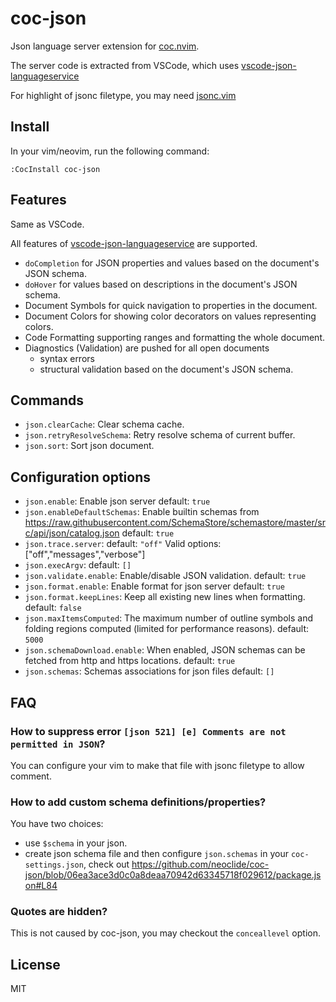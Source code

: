 # coc-json

Json language server extension for [coc.nvim](https://github.com/neoclide/coc.nvim).

The server code is extracted from VSCode, which uses
[vscode-json-languageservice](https://www.npmjs.com/package/vscode-json-languageservice)

For highlight of jsonc filetype, you may need [jsonc.vim](https://github.com/neoclide/jsonc.vim)

## Install

In your vim/neovim, run the following command:

```
:CocInstall coc-json
```

## Features

Same as VSCode.

All features of [vscode-json-languageservice](https://www.npmjs.com/package/vscode-json-languageservice) are supported.

- `doCompletion` for JSON properties and values based on the document's JSON schema.
- `doHover` for values based on descriptions in the document's JSON schema.<Paste>
- Document Symbols for quick navigation to properties in the document.
- Document Colors for showing color decorators on values representing colors.
- Code Formatting supporting ranges and formatting the whole document.
- Diagnostics (Validation) are pushed for all open documents
  - syntax errors
  - structural validation based on the document's JSON schema.

## Commands

- `json.clearCache`: Clear schema cache.
- `json.retryResolveSchema`: Retry resolve schema of current buffer.
- `json.sort`: Sort json document.

## Configuration options

- `json.enable`: Enable json server default: `true`
- `json.enableDefaultSchemas`: Enable builtin schemas from https://raw.githubusercontent.com/SchemaStore/schemastore/master/src/api/json/catalog.json default: `true`
- `json.trace.server`: default: `"off"`
  Valid options: ["off","messages","verbose"]
- `json.execArgv`: default: `[]`
- `json.validate.enable`: Enable/disable JSON validation. default: `true`
- `json.format.enable`: Enable format for json server default: `true`
- `json.format.keepLines`: Keep all existing new lines when formatting. default: `false`
- `json.maxItemsComputed`: The maximum number of outline symbols and folding regions computed (limited for performance reasons). default: `5000`
- `json.schemaDownload.enable`: When enabled, JSON schemas can be fetched from http and https locations. default: `true`
- `json.schemas`: Schemas associations for json files default: `[]`

## FAQ

### How to suppress error `[json 521] [e] Comments are not permitted in JSON`?

You can configure your vim to make that file with jsonc filetype to allow comment.

### How to add custom schema definitions/properties?

You have two choices:

- use `$schema` in your json.
- create json schema file and then configure `json.schemas` in your `coc-settings.json`, check out https://github.com/neoclide/coc-json/blob/06ea3ace3d0c0a8deaa70942d63345718f029612/package.json#L84

### Quotes are hidden?

This is not caused by coc-json, you may checkout the `conceallevel` option.

## License

MIT
